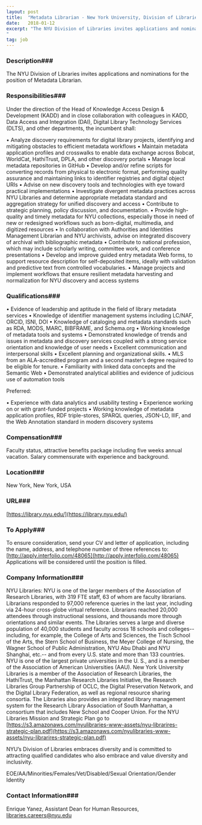 ```yaml
---
layout: post
title:  "Metadata Librarian - New York University, Division of Libraries"
date:   2018-01-12
excerpt: "The NYU Division of Libraries invites applications and nominations for the position of Metadata Librarian.
"
tag: job
---
```


### Description###

The NYU Division of Libraries invites applications and nominations for the position of Metadata Librarian.



### Responsibilities###

Under the direction of the Head of Knowledge Access Design & Development (KADD) and in close collaboration with colleagues in KADD, Data Access and Integration (DAI), Digital Library Technology Services (DLTS), and other departments, the incumbent shall:

• Analyze discovery requirements for digital library projects, identifying and mitigating obstacles to efficient metadata workflows
• Maintain metadata application profiles and crosswalks to enable data exchange across Bobcat, WorldCat, HathiTrust, DPLA, and other discovery portals
• Manage local metadata repositories in GitHub
• Develop and/or refine scripts for converting records from physical to electronic format, performing quality assurance and maintaining links to identifier registries and digital object URIs 
• Advise on new discovery tools and technologies with eye toward practical implementations
• Investigate divergent metadata practices across NYU Libraries and determine appropriate metadata standard and aggregation strategy for unified discovery and access
• Contribute to strategic planning, policy discussion, and documentation.
• Provide high-quality and timely metadata for NYU collections, especially those in need of new or redesigned workflows such as born-digital, multimedia, and digitized resources
• In collaboration with Authorities and Identities Management Librarian and NYU archivists, advise on integrated discovery of archival with bibliographic metadata
• Contribute to national profession, which may include scholarly writing, committee work, and conference presentations 
• Develop and improve guided entry metadata Web forms, to support resource description for self-deposited items, ideally with validation and predictive text from controlled vocabularies.
• Manage projects and implement workflows that ensure resilient metadata harvesting and normalization for NYU discovery and access systems


### Qualifications###

• Evidence of leadership and aptitude in the field of library metadata services
• Knowledge of identifier management systems including LC/NAF, ORCID, ISNI, DOI
• Knowledge of cataloging and metadata standards such as RDA, MODS, MARC, BIBFRAME, and Schema.org
• Working knowledge of metadata tools and systems
• Demonstrated knowledge of trends and issues in metadata and discovery services coupled with a strong service orientation and knowledge of user needs
• Excellent communication and interpersonal skills
• Excellent planning and organizational skills. 
• MLS from an ALA-accredited program and a second master’s degree required to be eligible for tenure.
• Familiarity with linked data concepts and the Semantic Web
• Demonstrated analytical abilities and evidence of judicious use of automation tools

Preferred: 

• Experience with data analytics and usability testing 
• Experience working on or with grant-funded projects
• Working knowledge of metadata application profiles, RDF triple-stores, SPARQL queries, JSON-LD, IIIF, and the Web Annotation standard in modern discovery systems


### Compensation###

Faculty status, attractive benefits package including five weeks annual vacation. Salary commensurate with experience and background. 


### Location###

New York, New York, USA


### URL###

[https://library.nyu.edu/](https://library.nyu.edu/)

### To Apply###

To ensure consideration, send your CV and letter of application, including the name, address, and telephone number of three references to: [http://apply.interfolio.com/48065](http://apply.interfolio.com/48065) Applications will be considered until the position is filled.


### Company Information###


NYU Libraries: NYU is one of the larger members of the Association of Research Libraries, with 319 FTE staff, 63 of whom are faculty librarians.  Librarians responded to 97,000 reference queries in the last year, including via 24-hour cross-globe virtual reference.  Librarians reached 20,000 attendees through instructional sessions, and thousands more through orientations and similar events.  The Libraries serves a large and diverse population of 40,000 students and faculty across 18 schools and colleges-- including, for example, the College of Arts and Sciences, the Tisch School of the Arts, the Stern School of Business, the Meyer College of Nursing, the Wagner School of Public Administration, NYU Abu Dhabi and NYU Shanghai, etc.-- and from every U.S. state and more than 133 countries.  NYU is one of the largest private universities in the U. S., and is a member of the Association of American Universities (AAU).  New York University Libraries is a member of the Association of Research Libraries, the HathiTrust, the Manhattan Research Libraries Initiative, the Research Libraries Group Partnership of OCLC, the Digital Preservation Network, and the Digital Library Federation, as well as regional resource sharing consortia. The Libraries also provides an integrated library management system for the Research Library Association of South Manhattan, a consortium that includes New School and Cooper Union. For the NYU Libraries Mission and Strategic Plan go to [https://s3.amazonaws.com/nyulibraries-www-assets/nyu-librarires-strategic-plan.pdf](https://s3.amazonaws.com/nyulibraries-www-assets/nyu-librarires-strategic-plan.pdf)

NYU’s Division of Libraries embraces diversity and is committed to attracting qualified candidates who also embrace and value diversity and inclusivity.

EOE/AA/Minorities/Females/Vet/Disabled/Sexual Orientation/Gender Identity


### Contact Information###

Enrique Yanez, Assistant Dean for Human Resources, libraries.careers@nyu.edu

